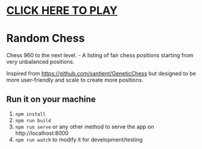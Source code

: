  # [CLICK HERE TO PLAY](https://alex7li.github.io/MoreRandomChess/)

# Random Chess

Chess 960 to the next level. - A listing of fair chess positions starting from very unbalanced positions.

Inspired from https://github.com/santient/GeneticChess but designed to be more user-friendly and scale to create more positions.

## Run it on your machine

1. `npm install`
1. `npm run build`
1. `npm run serve` or any other method to serve the app on http://localhost:8000
1. `npm run watch` to modify it for development/testing     
